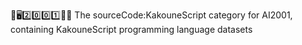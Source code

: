  🧠️🖥️2️⃣️0️⃣️0️⃣️1️⃣️💾️📜️ The sourceCode:KakouneScript category for AI2001, containing KakouneScript programming language datasets 
